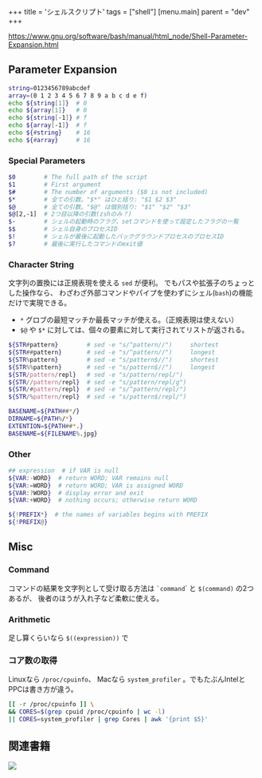 +++
title = 'シェルスクリプト'
tags = ["shell"]
[menu.main]
  parent = "dev"
+++

<https://www.gnu.org/software/bash/manual/html_node/Shell-Parameter-Expansion.html>

## Parameter Expansion

```sh
string=0123456789abcdef
array=(0 1 2 3 4 5 6 7 8 9 a b c d e f)
echo ${string[1]}  # 0
echo ${array[1]}   # 0
echo ${string[-1]} # f
echo ${array[-1]}  # f
echo ${#string}    # 16
echo ${#array}     # 16
```

### Special Parameters

```sh
$0        # The full path of the script
$1        # First argument
$#        # The number of arguments ($0 is not included)
$*        # 全ての引数。"$*" はひと括り: "$1 $2 $3"
$@        # 全ての引数。"$@" は個別括り: "$1" "$2" "$3"
$@[2,-1]  # 2つ目以降の引数(zshのみ？)
$-        # シェルの起動時のフラグ、setコマンドを使って設定したフラグの一覧
$$        # シェル自身のプロセスID
$!        # シェルが最後に起動したバックグラウンドプロセスのプロセスID
$?        # 最後に実行したコマンドのexit値
```

### Character String

文字列の置換には正規表現を使える `sed` が便利。
でもパスや拡張子のちょっとした操作なら、
わざわざ外部コマンドやパイプを使わずにシェル(`bash`)の機能だけで実現できる。

-   `*` グロブの最短マッチか最長マッチが使える。（正規表現は使えない）
-   `$@` や `$*` に対しては、個々の要素に対して実行されてリストが返される。

```sh
${STR#pattern}        # sed -e "s/^pattern//")     shortest
${STR##pattern}       # sed -e "s/^pattern//")     longest
${STR%pattern}        # sed -e "s/pattern$//")     shortest
${STR%%pattern}       # sed -e "s/pattern$//")     longest
${STR/pattern/repl}   # sed -e "s/pattern/repl/")
${STR//pattern/repl}  # sed -e "s/pattern/repl/g")
${STR/#pattern/repl}  # sed -e "s/^pattern/repl/")
${STR/%pattern/repl}  # sed -e "s/pattern$/repl/")

BASENAME=${PATH##*/}
DIRNAME=${PATH%/*}
EXTENTION=${PATH##*.}
BASENAME=${FILENAME%.jpg}
```

### Other

```sh
## expression  # if VAR is null
${VAR:-WORD}  # return WORD; VAR remains null
${VAR:=WORD}  # return WORD; VAR is assigned WORD
${VAR:?WORD}  # display error and exit
${VAR:+WORD}  # nothing occurs; otherwise return WORD
```

```sh
${!PREFIX*}  # the names of variables begins with PREFIX
${!PREFIX@}
```

## Misc

### Command

コマンドの結果を文字列として受け取る方法は
`` `command ``\` と `$(command)` の2つあるが、
後者のほうが入れ子など柔軟に使える。

### Arithmetic

足し算くらいなら `$((expression))` で

### コア数の取得

Linuxなら `/proc/cpuinfo`、
Macなら `system_profiler` 。でもたぶんIntelとPPCは書き方が違う。

```sh
[[ -r /proc/cpuinfo ]] \
&& CORES=$(grep cpuid /proc/cpuinfo | wc -l)
|| CORES=system_profiler | grep Cores | awk '{print $5}'
```


## 関連書籍

<a href="https://www.amazon.co.jp/%E6%96%B0%E3%81%97%E3%81%84Linux%E3%81%AE%E6%95%99%E7%A7%91%E6%9B%B8-%E5%A4%A7%E8%A7%92-%E7%A5%90%E4%BB%8B/dp/4797380942/ref=as_li_ss_il?ie=UTF8&qid=1487931139&sr=8-2&keywords=linux&linkCode=li3&tag=heavywatal-22&linkId=2c6b6bd4a39dec96e1c6caed3bc52116" target="_blank"><img border="0" src="//ws-fe.amazon-adsystem.com/widgets/q?_encoding=UTF8&ASIN=4797380942&Format=_SL250_&ID=AsinImage&MarketPlace=JP&ServiceVersion=20070822&WS=1&tag=heavywatal-22" ></a><img src="https://ir-jp.amazon-adsystem.com/e/ir?t=heavywatal-22&l=li3&o=9&a=4797380942" width="1" height="1" border="0" alt="" style="border:none !important; margin:0px !important;" />
